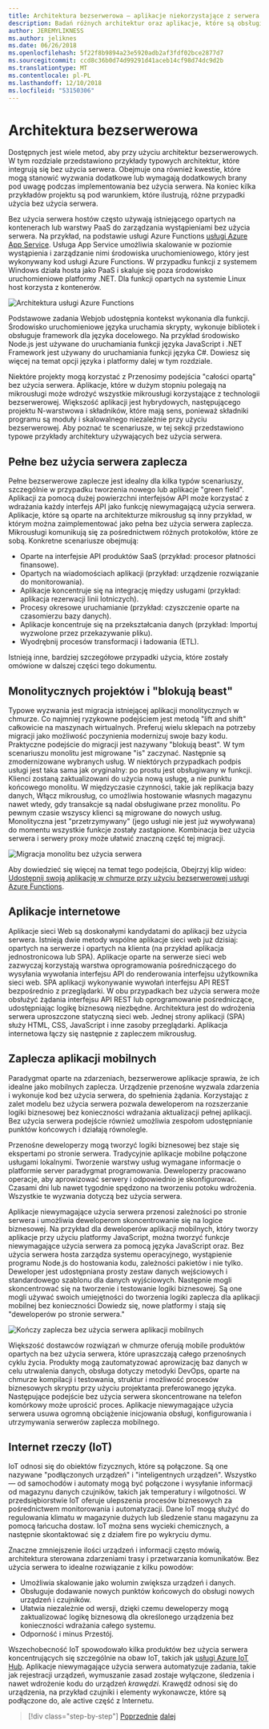 ```yaml
---
title: Architektura bezserwerowa — aplikacje niekorzystające z serwera
description: Badań różnych architektur oraz aplikacje, które są obsługiwane przez architektury bezserwerowe, w tym aplikacje sieci web, mobilnych i IoT.
author: JEREMYLIKNESS
ms.author: jeliknes
ms.date: 06/26/2018
ms.openlocfilehash: 5f22f8b9894a23e5920adb2af3fdf02bce2877d7
ms.sourcegitcommit: ccd8c36b0d74d99291d41aceb14cf98d74dc9d2b
ms.translationtype: MT
ms.contentlocale: pl-PL
ms.lasthandoff: 12/10/2018
ms.locfileid: "53150306"
---
```

# <a name="serverless-architecture"></a>Architektura bezserwerowa

Dostępnych jest wiele metod, aby przy użyciu architektur bezserwerowych. W tym rozdziale przedstawiono przykłady typowych architektur, które integrują się bez użycia serwera. Obejmuje ona również kwestie, które mogą stanowić wyzwania dodatkowe lub wymagają dodatkowych brany pod uwagę podczas implementowania bez użycia serwera. Na koniec kilka przykładów projektu są pod warunkiem, które ilustrują, różne przypadki użycia bez użycia serwera.

Bez użycia serwera hostów często używają istniejącego opartych na kontenerach lub warstwy PaaS do zarządzania wystąpieniami bez użycia serwera. Na przykład, na podstawie usługi Azure Functions [usługi Azure App Service](https://docs.microsoft.com/azure/app-service/). Usługa App Service umożliwia skalowanie w poziomie wystąpienia i zarządzanie nimi środowiska uruchomieniowego, który jest wykonywany kod usługi Azure Functions. W przypadku funkcji z systemem Windows działa hosta jako PaaS i skaluje się poza środowisko uruchomieniowe platformy .NET. Dla funkcji opartych na systemie Linux host korzysta z kontenerów.

![Architektura usługi Azure Functions](./media/azure-functions-architecture.png)

Podstawowe zadania Webjob udostępnia kontekst wykonania dla funkcji. Środowisko uruchomieniowe języka uruchamia skrypty, wykonuje bibliotek i obsługuje framework dla języka docelowego. Na przykład środowisko Node.js jest używane do uruchamiania funkcji języka JavaScript i .NET Framework jest używany do uruchamiania funkcji języka C#. Dowiesz się więcej na temat opcji języka i platformy dalej w tym rozdziale.

Niektóre projekty mogą korzystać z Przenosimy podejścia "całości opartą" bez użycia serwera. Aplikacje, które w dużym stopniu polegają na mikrousługi może wdrożyć wszystkie mikrousługi korzystające z technologii bezserwerowej. Większość aplikacji jest hybrydowych, następującego projektu N-warstwowa i składników, które mają sens, ponieważ składniki programu są moduły i skalowalnego niezależnie przy użyciu bezserwerowej. Aby poznać te scenariusze, w tej sekcji przedstawiono typowe przykłady architektury używających bez użycia serwera.

## <a name="full-serverless-back-end"></a>Pełne bez użycia serwera zaplecza

Pełne bezserwerowe zaplecze jest idealny dla kilka typów scenariuszy, szczególnie w przypadku tworzenia nowego lub aplikacje "green field". Aplikacji za pomocą dużej powierzchni interfejsów API może korzystać z wdrażania każdy interfejs API jako funkcję niewymagającą użycia serwera. Aplikacje, które są oparte na architekturze mikrousług są inny przykład, w którym można zaimplementować jako pełna bez użycia serwera zaplecza. Mikrousługi komunikują się za pośrednictwem różnych protokołów, które ze sobą. Konkretne scenariusze obejmują:

* Oparte na interfejsie API produktów SaaS (przykład: procesor płatności finansowe).
* Opartych na wiadomościach aplikacji (przykład: urządzenie rozwiązanie do monitorowania).
* Aplikacje koncentruje się na integrację między usługami (przykład: aplikacja rezerwacji linii lotniczych).
* Procesy okresowe uruchamianie (przykład: czyszczenie oparte na czasomierzu bazy danych).
* Aplikacje koncentruje się na przekształcania danych (przykład: Importuj wyzwolone przez przekazywanie pliku).
* Wyodrębnij procesów transformacji i ładowania (ETL).

Istnieją inne, bardziej szczegółowe przypadki użycia, które zostały omówione w dalszej części tego dokumentu.

## <a name="monoliths-and-starving-the-beast"></a>Monolitycznych projektów i "blokują beast"

Typowe wyzwania jest migracja istniejącej aplikacji monolitycznych w chmurze. Co najmniej ryzykowne podejściem jest metodą "lift and shift" całkowicie na maszynach wirtualnych. Preferuj wielu sklepach na potrzeby migracji jako możliwość poczynienia modernizuj swoje bazy kodu. Praktyczne podejście do migracji jest nazywany "blokują beast". W tym scenariuszu monolitu jest migrowane "is" zaczynać. Następnie są zmodernizowane wybranych usług. W niektórych przypadkach podpis usługi jest taka sama jak oryginalny: po prostu jest obsługiwany w funkcji. Klienci zostaną zaktualizowani do użycia nową usługę, a nie punktu końcowego monolitu. W międzyczasie czynności, takie jak replikacja bazy danych, Włącz mikrousług, co umożliwia hostowanie własnych magazynu nawet wtedy, gdy transakcje są nadal obsługiwane przez monolitu. Po pewnym czasie wszyscy klienci są migrowane do nowych usług. Monolityczna jest "przetrzymywany" (jego usługi nie jest już wywoływana) do momentu wszystkie funkcje zostały zastąpione. Kombinacja bez użycia serwera i serwery proxy może ułatwić znaczną część tej migracji.

![Migracja monolitu bez użycia serwera](./media/serverless-monolith-migration.png)

Aby dowiedzieć się więcej na temat tego podejścia, Obejrzyj klip wideo: [Udostępnij swoją aplikację w chmurze przy użyciu bezserwerowej usługi Azure Functions](https://channel9.msdn.com/Events/Connect/2017/E102).

## <a name="web-apps"></a>Aplikacje internetowe

Aplikacje sieci Web są doskonałymi kandydatami do aplikacji bez użycia serwera. Istnieją dwie metody wspólne aplikacje sieci web już dzisiaj: opartych na serwerze i opartych na klienta (na przykład aplikacja jednostronicowa lub SPA). Aplikacje oparte na serwerze sieci web zazwyczaj korzystają warstwa oprogramowania pośredniczącego do wysyłania wywołania interfejsu API do renderowania interfejsu użytkownika sieci web. SPA aplikacji wykonywanie wywołań interfejsu API REST bezpośrednio z przeglądarki. W obu przypadkach bez użycia serwera może obsłużyć żądania interfejsu API REST lub oprogramowanie pośredniczące, udostępniając logikę biznesową niezbędne. Architektura jest do wdrożenia serwera uproszczone statyczną sieci web. Jednej strony aplikacji (SPA) służy HTML, CSS, JavaScript i inne zasoby przeglądarki. Aplikacja internetowa łączy się następnie z zapleczem mikrousług.

## <a name="mobile-back-ends"></a>Zaplecza aplikacji mobilnych

Paradygmat oparte na zdarzeniach, bezserwerowe aplikacje sprawia, że ich idealne jako mobilnych zaplecza. Urządzenie przenośne wyzwala zdarzenia i wykonuje kod bez użycia serwera, do spełnienia żądania. Korzystając z zalet modelu bez użycia serwera pozwala deweloperom na rozszerzanie logiki biznesowej bez konieczności wdrażania aktualizacji pełnej aplikacji. Bez użycia serwera podejście również umożliwia zespołom udostępnianie punktów końcowych i działają równolegle.

Przenośne deweloperzy mogą tworzyć logiki biznesowej bez staje się ekspertami po stronie serwera. Tradycyjnie aplikacje mobilne połączone usługami lokalnymi. Tworzenie warstwy usług wymagane informacje o platformie server paradygmat programowania. Deweloperzy pracowano operacje, aby aprowizować serwery i odpowiednio je skonfigurować. Czasami dni lub nawet tygodnie spędzono na tworzeniu potoku wdrożenia. Wszystkie te wyzwania dotyczą bez użycia serwera.

Aplikacje niewymagające użycia serwera przenosi zależności po stronie serwera i umożliwia deweloperom skoncentrowanie się na logice biznesowej. Na przykład dla deweloperów aplikacji mobilnych, który tworzy aplikacje przy użyciu platformy JavaScript, można tworzyć funkcje niewymagające użycia serwera za pomocą języka JavaScript oraz. Bez użycia serwera hosta zarządza systemu operacyjnego, wystąpienie programu Node.js do hostowania kodu, zależności pakietów i nie tylko. Deweloper jest udostępniana prosty zestaw danych wejściowych i standardowego szablonu dla danych wyjściowych. Następnie mogli skoncentrować się na tworzenie i testowanie logiki biznesowej. Są one mogli używać swoich umiejętności do tworzenia logiki zaplecza dla aplikacji mobilnej bez konieczności Dowiedz się, nowe platformy i stają się "deweloperów po stronie serwera."

![Kończy zaplecza bez użycia serwera aplikacji mobilnych](./media/serverless-mobile-backend.png)

Większość dostawców rozwiązań w chmurze oferują mobile produktów opartych na bez użycia serwera, które upraszczają całego przenośnych cyklu życia. Produkty mogą zautomatyzować aprowizację baz danych w celu utrwalenia danych, obsługa dotyczy metodyki DevOps, oparte na chmurze kompilacji i testowania, struktur i możliwość procesów biznesowych skryptu przy użyciu projektanta preferowanego języka. Następujące podejście bez użycia serwera skoncentrowane na telefon komórkowy może uprościć proces. Aplikacje niewymagające użycia serwera usuwa ogromną obciążenie inicjowania obsługi, konfigurowania i utrzymywania serwerów zaplecza mobilnego.

## <a name="internet-of-things-iot"></a>Internet rzeczy (IoT)

IoT odnosi się do obiektów fizycznych, które są połączone. Są one nazywane "podłączonych urządzeń" i "inteligentnych urządzeń". Wszystko — od samochodów i automaty mogą być połączone i wysyłanie informacji od magazynu danych czujników, takich jak temperatury i wilgotności. W przedsiębiorstwie IoT oferuje ulepszenia procesów biznesowych za pośrednictwem monitorowania i automatyzacji. Dane IoT mogą służyć do regulowania klimatu w magazynie dużych lub śledzenie stanu magazynu za pomocą łańcucha dostaw. IoT można sens wycieki chemicznych, a następnie skontaktować się z działem fire po wykryciu dymu.

Znaczne zmniejszenie ilości urządzeń i informacji często mówią, architektura sterowana zdarzeniami trasy i przetwarzania komunikatów. Bez użycia serwera to idealne rozwiązanie z kilku powodów:

* Umożliwia skalowanie jako wolumin zwiększa urządzeń i danych.
* Obsługuje dodawanie nowych punktów końcowych do obsługi nowych urządzeń i czujników.
* Ułatwia niezależnie od wersji, dzięki czemu deweloperzy mogą zaktualizować logikę biznesową dla określonego urządzenia bez konieczności wdrażania całego systemu.
* Odporność i minus Przestój.

Wszechobecność IoT spowodowało kilka produktów bez użycia serwera koncentrujących się szczególnie na obaw IoT, takich jak [usługi Azure IoT Hub](https://docs.microsoft.com/azure/iot-hub). Aplikacje niewymagające użycia serwera automatyzuje zadania, takie jak rejestracji urządzeń, wymuszanie zasad zostaje wyłączone, śledzenia i nawet wdrożenie kodu do urządzeń *krawędzi*. Krawędź odnosi się do urządzenia, na przykład czujniki i elementy wykonawcze, które są podłączone do, ale active część z Internetu.

>[!div class="step-by-step"]
>[Poprzednie](architecture-approaches.md)
>[dalej](serverless-architecture-considerations.md)